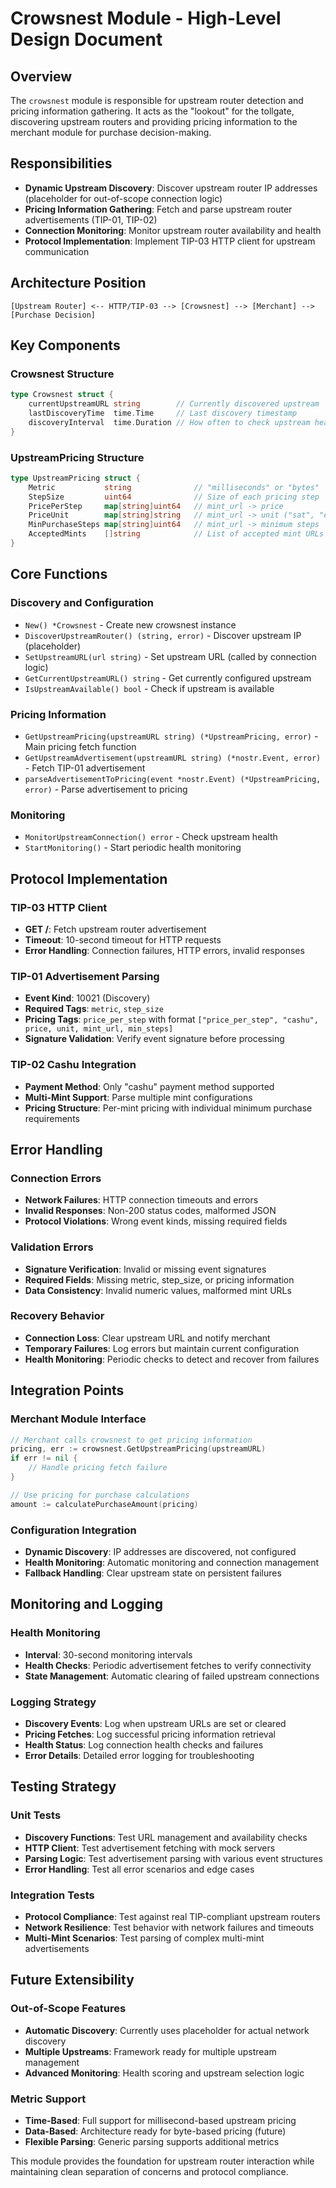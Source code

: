 # Crowsnest Module - High-Level Design Document

## Overview

The `crowsnest` module is responsible for upstream router detection and pricing information gathering. It acts as the "lookout" for the tollgate, discovering upstream routers and providing pricing information to the merchant module for purchase decision-making.

## Responsibilities

- **Dynamic Upstream Discovery**: Discover upstream router IP addresses (placeholder for out-of-scope connection logic)
- **Pricing Information Gathering**: Fetch and parse upstream router advertisements (TIP-01, TIP-02)
- **Connection Monitoring**: Monitor upstream router availability and health
- **Protocol Implementation**: Implement TIP-03 HTTP client for upstream communication

## Architecture Position

```
[Upstream Router] <-- HTTP/TIP-03 --> [Crowsnest] --> [Merchant] --> [Purchase Decision]
```

## Key Components

### Crowsnest Structure
```go
type Crowsnest struct {
    currentUpstreamURL string        // Currently discovered upstream
    lastDiscoveryTime  time.Time     // Last discovery timestamp
    discoveryInterval  time.Duration // How often to check upstream health
}
```

### UpstreamPricing Structure
```go
type UpstreamPricing struct {
    Metric           string              // "milliseconds" or "bytes"
    StepSize         uint64              // Size of each pricing step
    PricePerStep     map[string]uint64   // mint_url -> price
    PriceUnit        map[string]string   // mint_url -> unit ("sat", "eur", etc.)
    MinPurchaseSteps map[string]uint64   // mint_url -> minimum steps
    AcceptedMints    []string            // List of accepted mint URLs
}
```

## Core Functions

### Discovery and Configuration
- `New() *Crowsnest` - Create new crowsnest instance
- `DiscoverUpstreamRouter() (string, error)` - Discover upstream IP (placeholder)
- `SetUpstreamURL(url string)` - Set upstream URL (called by connection logic)
- `GetCurrentUpstreamURL() string` - Get currently configured upstream
- `IsUpstreamAvailable() bool` - Check if upstream is available

### Pricing Information
- `GetUpstreamPricing(upstreamURL string) (*UpstreamPricing, error)` - Main pricing fetch function
- `GetUpstreamAdvertisement(upstreamURL string) (*nostr.Event, error)` - Fetch TIP-01 advertisement
- `parseAdvertisementToPricing(event *nostr.Event) (*UpstreamPricing, error)` - Parse advertisement to pricing

### Monitoring
- `MonitorUpstreamConnection() error` - Check upstream health
- `StartMonitoring()` - Start periodic health monitoring

## Protocol Implementation

### TIP-03 HTTP Client
- **GET /**: Fetch upstream router advertisement
- **Timeout**: 10-second timeout for HTTP requests
- **Error Handling**: Connection failures, HTTP errors, invalid responses

### TIP-01 Advertisement Parsing
- **Event Kind**: 10021 (Discovery)
- **Required Tags**: `metric`, `step_size`
- **Pricing Tags**: `price_per_step` with format `["price_per_step", "cashu", price, unit, mint_url, min_steps]`
- **Signature Validation**: Verify event signature before processing

### TIP-02 Cashu Integration
- **Payment Method**: Only "cashu" payment method supported
- **Multi-Mint Support**: Parse multiple mint configurations
- **Pricing Structure**: Per-mint pricing with individual minimum purchase requirements

## Error Handling

### Connection Errors
- **Network Failures**: HTTP connection timeouts and errors
- **Invalid Responses**: Non-200 status codes, malformed JSON
- **Protocol Violations**: Wrong event kinds, missing required fields

### Validation Errors
- **Signature Verification**: Invalid or missing event signatures
- **Required Fields**: Missing metric, step_size, or pricing information
- **Data Consistency**: Invalid numeric values, malformed mint URLs

### Recovery Behavior
- **Connection Loss**: Clear upstream URL and notify merchant
- **Temporary Failures**: Log errors but maintain current configuration
- **Health Monitoring**: Periodic checks to detect and recover from failures

## Integration Points

### Merchant Module Interface
```go
// Merchant calls crowsnest to get pricing information
pricing, err := crowsnest.GetUpstreamPricing(upstreamURL)
if err != nil {
    // Handle pricing fetch failure
}

// Use pricing for purchase calculations
amount := calculatePurchaseAmount(pricing)
```

### Configuration Integration
- **Dynamic Discovery**: IP addresses are discovered, not configured
- **Health Monitoring**: Automatic monitoring and connection management
- **Fallback Handling**: Clear upstream state on persistent failures

## Monitoring and Logging

### Health Monitoring
- **Interval**: 30-second monitoring intervals
- **Health Checks**: Periodic advertisement fetches to verify connectivity
- **State Management**: Automatic clearing of failed upstream connections

### Logging Strategy
- **Discovery Events**: Log when upstream URLs are set or cleared
- **Pricing Fetches**: Log successful pricing information retrieval
- **Health Status**: Log connection health checks and failures
- **Error Details**: Detailed error logging for troubleshooting

## Testing Strategy

### Unit Tests
- **Discovery Functions**: Test URL management and availability checks
- **HTTP Client**: Test advertisement fetching with mock servers
- **Parsing Logic**: Test advertisement parsing with various event structures
- **Error Handling**: Test all error scenarios and edge cases

### Integration Tests
- **Protocol Compliance**: Test against real TIP-compliant upstream routers
- **Network Resilience**: Test behavior with network failures and timeouts
- **Multi-Mint Scenarios**: Test parsing of complex multi-mint advertisements

## Future Extensibility

### Out-of-Scope Features
- **Automatic Discovery**: Currently uses placeholder for actual network discovery
- **Multiple Upstreams**: Framework ready for multiple upstream management
- **Advanced Monitoring**: Health scoring and upstream selection logic

### Metric Support
- **Time-Based**: Full support for millisecond-based upstream pricing
- **Data-Based**: Architecture ready for byte-based pricing (future)
- **Flexible Parsing**: Generic parsing supports additional metrics

This module provides the foundation for upstream router interaction while maintaining clean separation of concerns and protocol compliance.